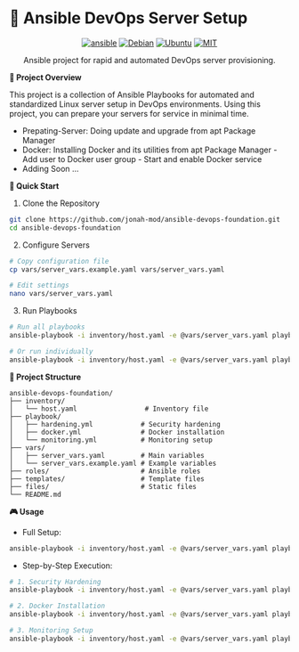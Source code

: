 <!-- # ansible-devops-foundation -->

# 🚀 Ansible DevOps Server Setup
<div align="center">

<!-- ![ansible](https://img.shields.io/badge/Ansible-2.9+-green.svg) -->
<!-- ![Linux](https://img.shields.io/badge/Platform-Linux-blue.svg) -->
[![ansible](https://img.shields.io/badge/ansible-EE0000?style=for-the-badge&logo=ansible&logoColor=white)](https://www.ansible.com/)
[![Debian](https://img.shields.io/badge/debian-red?style=for-the-badge&logo=debian&logoColor=orange&color=darkred)](https://www.debian.org/)
[![Ubuntu](https://img.shields.io/badge/Ubuntu-E95420?style=for-the-badge&logo=ubuntu&logoColor=white)](https://ubuntu.com/)
[![MIT](https://img.shields.io/badge/License-MIT-yellow.svg?style=for-the-badge)](https://opensource.org/licenses/MIT)

Ansible project for rapid and automated DevOps server provisioning.
</div>

<b>🎯 Project Overview</b>

This project is a collection of Ansible Playbooks for automated and standardized Linux server setup in DevOps environments. Using this project, you can prepare your servers for service in minimal time.

- Prepating-Server: Doing update and upgrade from apt Package Manager
- Docker: Installing Docker and its utilities from apt Package Manager - Add user to Docker user group - Start and enable Docker service
- Adding Soon ...


<b>🚀 Quick Start</b> </br>

1. Clone the Repository
```bash
git clone https://github.com/jonah-mod/ansible-devops-foundation.git
cd ansible-devops-foundation
```

2. Configure Servers
```bash
# Copy configuration file
cp vars/server_vars.example.yaml vars/server_vars.yaml

# Edit settings
nano vars/server_vars.yaml
```

3. Run Playbooks
```bash
# Run all playbooks
ansible-playbook -i inventory/host.yaml -e @vars/server_vars.yaml playbook/*

# Or run individually
ansible-playbook -i inventory/host.yaml -e @vars/server_vars.yaml playbook/docker.yml
```

<b>📁 Project Structure</b>
```text
ansible-devops-foundation/
├── inventory/
│   └── host.yaml                 # Inventory file
├── playbook/
│   ├── hardening.yml            # Security hardening
│   ├── docker.yml               # Docker installation
│   └── monitoring.yml           # Monitoring setup
├── vars/
│   ├── server_vars.yaml         # Main variables
│   └── server_vars.example.yaml # Example variables
├── roles/                       # Ansible roles
├── templates/                   # Template files
├── files/                       # Static files
└── README.md
```
<b>🎮 Usage</b></br>
- Full Setup:
```bash
ansible-playbook -i inventory/host.yaml -e @vars/server_vars.yaml playbook/*
```
- Step-by-Step Execution:
```bash
# 1. Security Hardening
ansible-playbook -i inventory/host.yaml -e @vars/server_vars.yaml playbook/hardening.yml

# 2. Docker Installation
ansible-playbook -i inventory/host.yaml -e @vars/server_vars.yaml playbook/docker.yml

# 3. Monitoring Setup
ansible-playbook -i inventory/host.yaml -e @vars/server_vars.yaml playbook/monitoring.yml
```